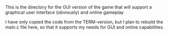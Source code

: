 This is the directory for the GUI version of the game that will support a graphical user interface (obviously) and online gameplay 

I have only copied the code from the TERM-version, but I plan to rebuild the main.c file here, so that it supports my needs for GUI 
and online capabilities.
